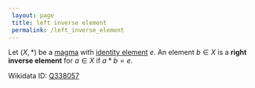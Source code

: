 ```yaml
---
 layout: page
 title: left inverse element
 permalink: /left_inverse_element
---
```

Let $(X,*)$ be a [magma](https://defsmath.github.io/DefsMath/magma) with [identity element](https://defsmath.github.io/DefsMath/identity_element) $e$. An element $b\in X$ is a **right inverse element** for $a\in X$ if $a * b=e$.

Wikidata ID: [Q338057](https://www.wikidata.org/wiki/Q338057)